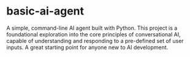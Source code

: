 # basic-ai-agent
A simple, command-line AI agent built with Python. This project is a foundational exploration into the core principles of conversational AI, capable of understanding and responding to a pre-defined set of user inputs. A great starting point for anyone new to AI development.
